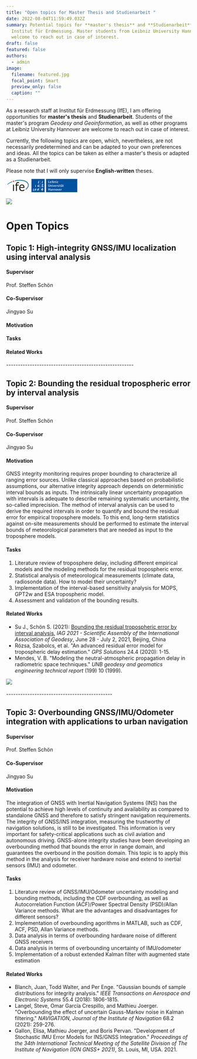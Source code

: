 ```yaml
---
title: "Open topics for Master Thesis and Studienarbeit "
date: 2022-08-04T11:59:49.032Z
summary: Potential topics for **master's thesis** and **Studienarbeit** at
  Institut für Erdmessung. Master students from Leibniz University Hannover are
  welcome to reach out in case of interest.
draft: false
featured: false
authors:
  - admin
image:
  filename: featured.jpg
  focal_point: Smart
  preview_only: false
  caption: ""
---
```

As a research staff at Institut für Erdmessung (IfE), I am offering opportunities for **master's thesis** and **Studienarbeit**. Students of the master's program *Geodesy and Geoinformation*, as well as other programs at Leibniz University Hannover are welcome to reach out in case of interest.

Currently, the following topics are open, which, nevertheless, are not necessarily predetermined and can be adapted to your own preferences and ideas. All the topics can be taken as either a master's thesis or adapted as a Studienarbeit.

Please note that I will only supervise **English-written** theses.

![](loco_comb.png)

![](https://www.ife.uni-hannover.de/typo3temp/_processed_/1/c/csm_d225b504a2686f8f997ab064cbbb399822e166e9-fp-3-1-0-0_16f4aeaedf.jpg)

# Open Topics

## Topic 1: High-integrity GNSS/IMU localization using interval analysis

#### **Supervisor**

Prof. Steffen Schön 

#### **Co-Supervisor**

Jingyao Su

#### Motivation



#### Tasks

#### Related Works





\------------------------------------------------------

## Topic 2: Bounding the residual tropospheric error by interval analysis

#### Supervisor

Prof. Steffen Schön 

#### Co-Supervisor

Jingyao Su

#### Motivation

GNSS integrity monitoring requires proper bounding to characterize all ranging error sources. Unlike classical approaches based on probabilistic assumptions, our alternative integrity approach depends on deterministic interval bounds as inputs. The intrinsically linear uncertainty propagation with intervals is adequate to describe remaining systematic uncertainty, the so-called imprecision. The method of interval analysis can be used to derive the required intervals in order to quantify and bound the residual error for empirical troposphere models. To this end, long-term statistics against on-site measurements should be performed to estimate the interval bounds of meteorological parameters that are needed as input to the troposphere models.

#### Tasks

1. Literature review of troposphere delay, including different empirical models and the modeling methods for the residual tropospheric error. 
2. Statistical analysis of meteorological measurements (climate data, radiosonde data). How to model their uncertainty?
3. Implementation of the interval-based sensitivity analysis for MOPS, GPT2w and ESA tropospheric model.
4. Assessment and validation of the bounding results.

#### Related Works

* Su J., Schön S. (2021): [Bounding the residual tropospheric error by interval analysis](/publication/bounding-the-residual-tropospheric-error-by-interval-analysis/), *IAG 2021 - Scientific Assembly of the International Association of Geodesy*, June 28 - July 2, 2021, Beijing, China
* Rózsa, Szabolcs, et al. "An advanced residual error model for tropospheric delay estimation." *GPS Solutions* 24.4 (2020): 1-15.
* Mendes, V. B. "Modeling the neutral-atmospheric propagation delay in radiometric space techniques." *UNB geodesy and geomatics engineering technical report* (199) 10 (1999).

![](/publication/bounding-the-residual-tropospheric-error-by-interval-analysis/featured.png)



\---------------------------------------------

## Topic 3: Overbounding GNSS/IMU/Odometer integration with applications to urban navigation

#### Supervisor

Prof. Steffen Schön 

#### Co-Supervisor

Jingyao Su

#### Motivation

The integration of GNSS with Inertial Navigation Systems (INS) has the potential to achieve high levels of continuity and availability as compared to standalone GNSS and therefore to satisfy stringent navigation requirements. The integrity of GNSS/INS integration, measuring the trustworthy of navigation solutions, is still to be investigated. This information is very important for safety-critical applications such as civil aviation and autonomous driving. GNSS-alone integrity studies have been developing an overbounding method that bounds the error in range domain, and guarantees the overbound in the position domain. This topic is to apply this method in the analysis for receiver hardware noise and extend to inertial sensors (IMU) and odometer.

#### Tasks

1. Literature review of GNSS/IMU/Odometer uncertainty modeling and bounding methods, including the CDF overbounding, as well as Autocorrelation Function (ACF)/Power Spectral Density (PSD)/Allan Variance methods. What are the advantages and disadvantages for different sensors? 
2. Implementation of overbounding agorithms in MATLAB, such as CDF, ACF, PSD, Allan Variance methods.
3. Data analysis in terms of overbounding hardware noise of different GNSS receivers
4. Data analysis in terms of overbounding uncertainty of IMU/odometer
5. Implementation of a robust extended Kalman filter with augmented state estimation

#### Related Works

* Blanch, Juan, Todd Walter, and Per Enge. "Gaussian bounds of sample distributions for integrity analysis." *IEEE Transactions on Aerospace and Electronic Systems* 55.4 (2018): 1806-1815.
* Langel, Steve, Omar García Crespillo, and Mathieu Joerger. "Overbounding the effect of uncertain Gauss-Markov noise in Kalman filtering." *NAVIGATION, Journal of the Institute of Navigation* 68.2 (2021): 259-276.
* Gallon, Elisa, Mathieu Joerger, and Boris Pervan. "Development of Stochastic IMU Error Models for INS/GNSS Integration." *Proceedings of the 34th International Technical Meeting of the Satellite Division of The Institute of Navigation (ION GNSS+ 2021)*, St. Louis, MI, USA. 2021.